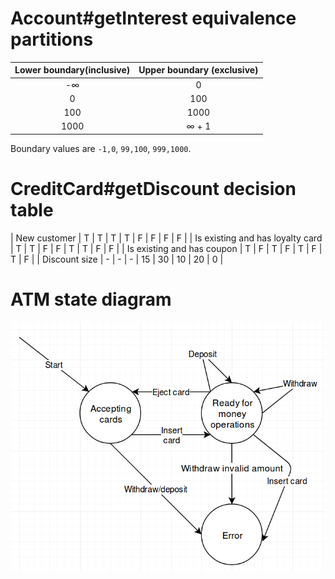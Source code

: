 



# Account#getInterest equivalence partitions

| Lower boundary(inclusive) | Upper boundary (exclusive) |
|:-------------------------:|:--------------------------:|
|-∞                         | 0                          | 
| 0                         | 100                        |
| 100                       | 1000                       |
| 1000                      | ∞ + 1                      |


Boundary values are `-1,0`, `99,100`, `999,1000`.


# CreditCard#getDiscount decision table

| New customer                      | T | T | T | T  | F  | F  | F  | F |
| Is existing and has loyalty card  | T | T | F | F  | T  | T  | F  | F |
| Is existing and has coupon        | T | F | T | F  | T  | F  | T  | F |
| Discount size                     | - | - | - | 15 | 30 | 10 | 20 | 0 |

# ATM state diagram

![atm state diagram](ATM_State_Diagram.png)